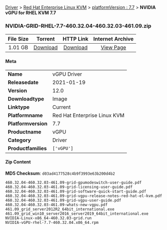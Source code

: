 
[Driver](/README.md)  >  [Red Hat Enterprise Linux KVM](/index/Driver/Red_Hat_Enterprise_Linux_KVM.md)  >  [platformVersion : 7.7](/index/Driver/Red_Hat_Enterprise_Linux_KVM/7.7.md)  >  **NVIDIA vGPU for RHEL KVM 7.7**


### NVIDIA-GRID-RHEL-7.7-460.32.04-460.32.03-461.09.zip

| **File Size** | **Torrent**  | **HTTP Link** | **Internet Archive** |
|:-------------:|:------------:|:-------------:|:--------------------:|
| 1.01 GB |  [Download](https://archive.org/download/nvgpu_NVIDIA-GRID-RHEL-7.7-460.32.04-460.32.03-461.09.zip/nvgpu_NVIDIA-GRID-RHEL-7.7-460.32.04-460.32.03-461.09.zip_archive.torrent)       | [Download](https://archive.org/compress/nvgpu_NVIDIA-GRID-RHEL-7.7-460.32.04-460.32.03-461.09.zip) | [View Page](https://archive.org/details/nvgpu_NVIDIA-GRID-RHEL-7.7-460.32.04-460.32.03-461.09.zip)       |

#### Meta

<table>
<tr><td><strong>Name</strong></td><td>vGPU Driver</td></tr>
<tr><td><strong>Releasedate</strong></td><td>2021-01-19</td></tr>
<tr><td><strong>Version</strong></td><td>12.0</td></tr>
<tr><td><strong>Downloadtype</strong></td><td>Image</td></tr>
<tr><td><strong>Linktype</strong></td><td>Current</td></tr>
<tr><td><strong>Platformname</strong></td><td>Red Hat Enterprise Linux KVM</td></tr>
<tr><td><strong>Platformversion</strong></td><td>7.7</td></tr>
<tr><td><strong>Productname</strong></td><td>vGPU</td></tr>
<tr><td><strong>Category</strong></td><td>Driver</td></tr>
<tr><td><strong>Productfamilies</strong></td><td><code>['vGPU']</code></td></tr>
</table>

#### Zip Content

**MD5 Checksum**: `d03ad4177528c4b9f3993e63b200d4b2`

```text
460.32.04-460.32.03-461.09-grid-gpumodeswitch-user-guide.pdf
460.32.04-460.32.03-461.09-grid-licensing-user-guide.pdf
460.32.04-460.32.03-461.09-grid-software-quick-start-guide.pdf
460.32.04-460.32.03-461.09-grid-vgpu-release-notes-red-hat-el-kvm.pdf
460.32.04-460.32.03-461.09-grid-vgpu-user-guide.pdf
460.32.04-460.32.03-461.09-whats-new-vgpu.pdf
461.09_grid_server2012R2_64bit_international.exe
461.09_grid_win10_server2016_server2019_64bit_international.exe
NVIDIA-Linux-x86_64-460.32.03-grid.run
NVIDIA-vGPU-rhel-7.7-460.32.04.x86_64.rpm
```